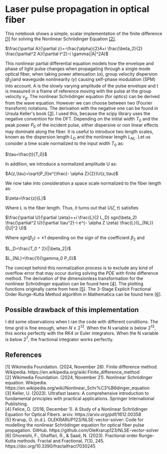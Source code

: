 # Laser pulse propagation in optical fiber

This notebook shows a simple, scalar implementation of the finite difference <a href="#1">[1]</a> for solving the Nonlinear Schrödinger Equation <a href="#2">[2]</a>.

$\frac{\partial A}{\partial z}=-\frac{\alpha}{2}A+i \frac{\beta_2}{2} \frac{\partial^2 A}{\partial t^2}-i \gamma(|A|^2A)$

This nonlinear partial differential equation models how the envelope and phase of light pulse changes when propagating through a single mode optical fiber, when taking power attenuation ($\alpha$), group velocity dispersion ($\beta_2$)and waveguide nonlinearity ($\gamma$) causing self-phase modulation (SPM) into account. A is the slowly varying amplitude of the pulse envelope and t is measured in a frame of reference moving with the pulse at the group velocity $v_g$. The nonlinear Schrödinger equation (for optics) can be derived from the wave equation. However we can choose between two (Fourier transform) notations. The derivation with the negative one can be found in Ursula Keller's book <a href="#3">[3]</a>. I used this, because the scipy library uses the negative convention for the DFT. Depending on the initial width $T_0$ and the peak power $P_0$ of the incident pulse, either dispersive or non linear
effects may dominate along the fiber. It is useful to introduce two length scales, known as the dispersion length $L_D$ and the nonlinear length $L_{NL}$. Let us consider a time scale normalized to the input width $T_0$ as:

$\tau=\frac{t}{T_0}$

In addition, we introduce a normalized amplitude U as:

$A(z,\tau)=\sqrt{P_0}e^{\frac{- \alpha Z}{2}}U(z,\tau)$

We now take into consideration a space scale normalized to the fiber length as:

$\zeta=\frac{z}{L}$

Where L is the fiber length. Thus, it turns out that $U(\zeta,\tau)$ satisfies

$\frac{\partial U}{\partial \zeta}=+i \frac{L}{2 L_D} sgn(\beta_2) \frac{\partial^2 U}{\partial \tau^2}-i e^{- \alpha Z \zeta} \frac{L}{L_{NL}} (|U|^2 U)$

Where $sgn(\beta_2)=\pm 1$ depending on the sign of the coefficient $\beta_2$ and

$L_D=\frac{T_0 ^ 2}{|\beta_2|}$

$L_{NL}=\frac{1}{\gamma_0 P_0}$

The concept behind this normalization process is to exclude any kind of overflow error that may occur during solving the PDE with finite difference method. The derivation of the dimensionless transformation for the nonlinear Schrödinger equation can be found here <a href="#4">[4]</a>. The plotting functions originally came from here <a href="#5">[5]</a>. The 3-Stage Explicit Fractional Order Runge-Kutta Method algorithm in Mathematica can be found here <a href="#6">[6]</a>.

## Possible drawback of this implementation

 I did some observations when I ran the code with different conditions. The time grid is fine enough, when $N \ge 2^{12}$. When the N variable is below $2^{13}$, this works perfectly with the RK4 or Euler integrators. When the N variable is below $2^{7}$, the fractional integrator works perfectly.

## References

<div id="1">[1] Wikimedia Foundation. (2024, November 28). Finite difference method. Wikipedia. https://en.wikipedia.org/wiki Finite_difference_method</div>
<div id="2">[2] Wikimedia Foundation. (2024, November 21). Nonlinear Schrödinger equation. Wikipedia. https://en.wikipedia.org/wiki/Nonlinear_Schr%C3%B6dinger_equation</div>
<div id="3">[3] Keller, U. (2023). Ultrafast lasers: A comprehensive introduction to fundamental principles with practical applications. Springer International Publishing.</div>
<div id="4">[4] Felice, D. (2016, December 1). A Study of a Nonlinear Schrödinger Equation for Optical Fibers. arxiv. https://arxiv.org/pdf/1612.00358</div>
<div id="5">[5] Krarup, O. (n.d.). OLEKRARUP123/NLSE-vector-solver: Code for modelling the nonlinear Schrödinger equation for optical fiber pulse propagation. GitHub. https://github.com/OleKrarup123/NLSE-vector-solver</div>
<div id="6">[6] Ghoreishi, F., Ghaffari, R., & Saad, N. (2023). Fractional order Runge–Kutta methods. Fractal and Fractional, 7(3), 245. https://doi.org/10.3390/fractalfract7030245</div>
